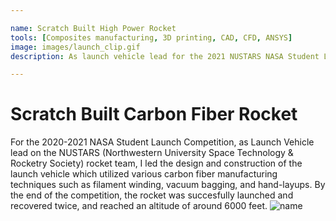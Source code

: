 ```yaml
---

name: Scratch Built High Power Rocket
tools: [Composites manufacturing, 3D printing, CAD, CFD, ANSYS]
image: images/launch_clip.gif
description: As launch vehicle lead for the 2021 NUSTARS NASA Student Launch Team at Northwestern University, I lead the design and construction of this high-power rocket.

---
```


# Scratch Built Carbon Fiber Rocket

For the 2020-2021 NASA Student Launch Competition, as Launch Vehicle lead
on the NUSTARS (Northwestern University Space Technology & Rocketry Society) rocket team,
I led the design and construction of the launch vehicle which utilized various carbon fiber manufacturing
techniques such as filament winding, vacuum bagging, and hand-layups. By the end of the competition,
the rocket was succesfully launched and recovered twice, and reached an altitude of around 6000 feet. 
![name](../images/filament-winder-small.gif)
